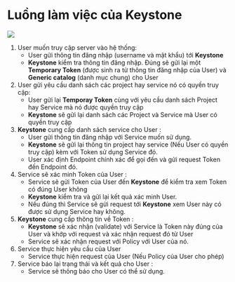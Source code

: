 # Luồng làm việc của Keystone

<img src=https://i.imgur.com/ktnAOfK.png>

1. User muốn truy cập server vào hệ thống:
    - User gửi thông tin đăng nhập (username và mật khẩu) tới **Keystone**
    - **Keystone** kiểm tra thông tin đăng nhập. Đúng sẽ gửi lại một **Temporary Token** (được sinh ra từ thông tin đăng nhập của User) và **Generic catalog** (danh mục chung) cho User
2. User gửi yêu cầu danh sách các project hay service nó có quyền truy cập:
    - User gửi lại **Temporay Token** cùng với yêu cầu danh sách Project hay Service mà nó được quyền truy cập
    - **Keystone** sẽ gửi lại danh sách các Project và Service mà User có quyền truy cập
3. **Keystone** cung cấp danh sách service cho User :
    - User gửi thông tin đăng nhập với Service muốn sử dụng.
    - **Keystone** sẽ gửi lại thông tin project hay service (Nếu User có quyền truy cập) kèm với Token sử dụng Service đó.
    - User xác định Endpoint chính xác để gọi đến và gửi request Token đến Endpoint đó.
4. Service sẽ xác minh Token của User :
    - Service sẽ gửi Token của User đến **Keystone** để kiểm tra xem Token có đúng User không
    - **Keystone** kiểm tra và gửi lại kết quả xác minh User.
    - Nếu đúng thì Service sẽ gửi request tới **Keystone** xem User này có được sử dụng Service hay không.
5. **Keystone** cung cấp thông tin về Token :
    - **Keystone** sẽ xác nhận (validate) với Service là Token này đúng của User và khớp với request và xác nhận request đó từ User
    - Service sẽ xác nhận request với Policy với User của nó.
6. Service thực hiện yêu cầu của User
    - Service thực hiện request của User (Nếu Policy của User cho phép)
7. Service báo lại trạng thái và kết quả cho User :
    - Service sẽ thông báo cho User có thể sử dụng.